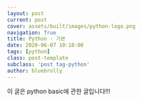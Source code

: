 ```yaml
---
layout: post
current: post
cover: assets/built/images/python-logo.png
navigation: True
title: Python - 기본
date: 2020-06-07 10:18:00
tags: [python]
class: post-template
subclass: 'post tag-python'
author: bluebrolly
---
```


이 글은 python basic에 관한 글입니다!!!